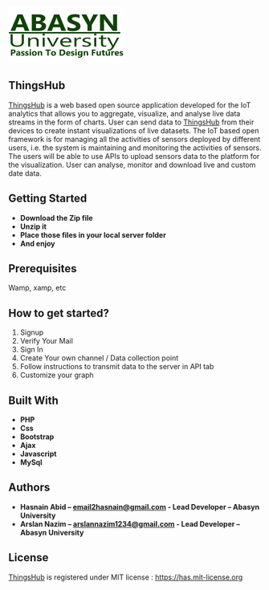 ![](img/logo.png)

## ThingsHub
[ThingsHub](https://ThingssHub.info) is a web based open source application developed for the IoT analytics that allows you to aggregate, visualize, and analyse live data streams in the form of charts. User can send data to [ThingsHub](https://ThingssHub.info) from their devices to create instant visualizations of live datasets. The IoT based open framework is for managing all the activities of sensors deployed by different users, i.e. the system is maintaining and monitoring the activities of sensors. The users will be able to use APIs to upload sensors data to the platform for the visualization. User can analyse, monitor and download live and custom date data.
## Getting Started
*	**Download the Zip file** 
*	**Unzip it**
*	**Place those files in your local server folder**
*	**And enjoy**
## Prerequisites
Wamp, xamp, etc 

## How to get started?
1.	Signup 
2.	Verify Your Mail
3.	Sign In
4.	Create Your own channel / Data collection point
5.	Follow instructions to transmit data to the server in API tab
6.	Customize your graph
## Built With
*	**PHP**
*	**Css**
*	**Bootstrap**
*	**Ajax**
*	**Javascript**
*	**MySql**
## Authors
*	**Hasnain Abid – email2hasnain@gmail.com - Lead Developer – Abasyn University**
*	**Arslan Nazim – arslannazim1234@gmail.com - Lead Developer – Abasyn University**

## License
 [ThingsHub](https://ThingssHub.info) is registered under MIT license :
 https://has.mit-license.org
